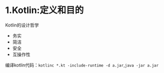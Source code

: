 # 1.Kotlin:定义和目的

Kotlin的设计哲学

+ 务实
+ 简洁
+ 安全
+ 互操作性

编译kotlin代码：``kotlinc *.kt -include-runtime -d a.jar``,``java -jar a.jar``